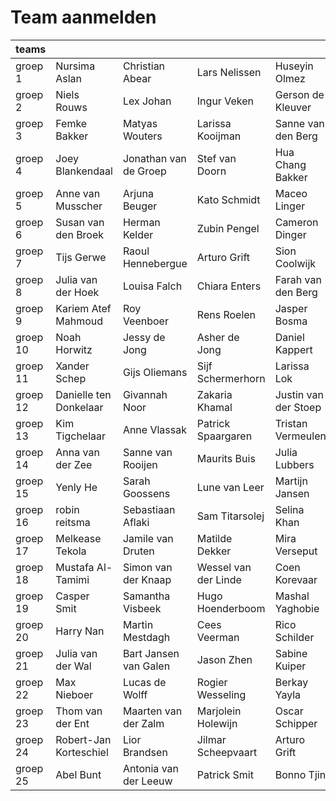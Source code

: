 # Team aanmelden

| teams    |                        |                       |                       |                      |                    |
|----------|------------------------|-----------------------|-----------------------|----------------------|--------------------|
| groep 1  | Nursima Aslan          | Christian Abear       | Lars Nelissen         | Huseyin Olmez        |                    |
| groep 2  | Niels Rouws            | Lex Johan             | Ingur Veken           | Gerson de Kleuver    |                    |
| groep 3  | Femke Bakker           | Matyas Wouters        | Larissa Kooijman      | Sanne van den Berg   |                    |
| groep 4  | Joey Blankendaal       | Jonathan van de Groep | Stef van Doorn        | Hua Chang Bakker     | Mitchell Zijp      |
| groep 5  | Anne van Musscher      | Arjuna Beuger         | Kato Schmidt          | Maceo Linger         |                    |
| groep 6  | Susan van den Broek    | Herman Kelder         | Zubin Pengel          | Cameron Dinger       |                    |
| groep 7  | Tijs Gerwe             | Raoul Hennebergue     | Arturo Grift          | Sion Coolwijk        | Sam Griffioen      |
| groep 8  | Julia van der Hoek     | Louisa Falch          | Chiara Enters         | Farah van den Berg   |                    |
| groep 9  | Kariem Atef Mahmoud    | Roy Veenboer          | Rens Roelen           | Jasper Bosma         | Mathieu Dorst      |
| groep 10 | Noah Horwitz           | Jessy de Jong         | Asher de Jong         | Daniel Kappert       | Jonathan Hombroek  |
| groep 11 | Xander Schep           | Gijs Oliemans         | Sijf Schermerhorn     | Larissa Lok          | Levy van der Linde |
| groep 12 | Danielle ten Donkelaar | Givannah Noor         | Zakaria Khamal        | Justin van der Stoep | Kyle Mobach        |
| groep 13 | Kim Tigchelaar         | Anne Vlassak          | Patrick Spaargaren    | Tristan Vermeulen    | Morris v/d Minnen  |
| groep 14 | Anna van der Zee       | Sanne van Rooijen     | Maurits Buis          | Julia Lubbers        |                    |
| groep 15 | Yenly He               | Sarah Goossens        | Lune van Leer         | Martijn Jansen       |                    |
| groep 16 | robin reitsma          | Sebastiaan Aflaki     | Sam Titarsolej        | Selina Khan          | Erik Buis          |
| groep 17 | Melkease Tekola        | Jamile van Druten     | Matilde Dekker        | Mira Verseput        | Deniz Mermer       |
| groep 18 | Mustafa Al-Tamimi      | Simon van der Knaap   | Wessel van der Linde  | Coen Korevaar        | How Jong Lai       |
| groep 19 | Casper Smit            | Samantha Visbeek      | Hugo Hoenderboom      | Mashal Yaghobie      |                    |
| groep 20 | Harry Nan              | Martin Mestdagh       | Cees Veerman          | Rico Schilder        |                    |
| groep 21 | Julia van der Wal      | Bart Jansen van Galen | Jason Zhen            | Sabine Kuiper        | Tavi Kurda         |
| groep 22 | Max Nieboer            | Lucas de Wolff        | Rogier Wesseling      | Berkay Yayla         |                    |
| groep 23 | Thom van der Ent       | Maarten van der Zalm  | Marjolein Holewijn    | Oscar Schipper       | Ramon Duursma      |
| groep 24 | Robert-Jan Korteschiel | Lior Brandsen         | Jilmar Scheepvaart    | Arturo Grift         | Mischa van Dijken  |
| groep 25 | Abel Bunt              | Antonia van der Leeuw | Patrick Smit          | Bonno Tjin           | Achraf Aznay       |
